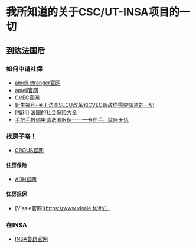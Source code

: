 # 我所知道的关于CSC/UT-INSA项目的一切
## 到达法国后
### 如何申请社保
- [ameli étranger官网](https://etudiant-etranger.ameli.fr/espace/#/)
- [ameli官网](https://assure.ameli.fr/PortailAS/appmanager/PortailAS/assure?_nfpb=true&_pageLabel=as_accueil_page)
- [CVEC官网](https://cvec.etudiant.gouv.fr/)
- [新生福利-关于法国SECU改革和CVEC新政你需要知道的一切](https://zhuanlan.zhihu.com/p/41891408)
- [[福利] 法国的社会保险大全 ](https://www.huarenjie.com/thread-1064710-1-1.html)
- [手把手教你申请法国医保——一卡在手，就医无忧](http://www.oushidai.com/information/pc/1092)
### 找房子咯！
- [CROUS官网](https://www.messervices.etudiant.gouv.fr/envole/)
#### 住房保险
- [ADH官网](https://www.assurances-etudiants.com/)
#### 住房担保
- [Visale官网](https://www.visale.fr/#!/）
### 在INSA
- [INSA鲁昂官网](https://www.insa-rouen.fr/agenda)
